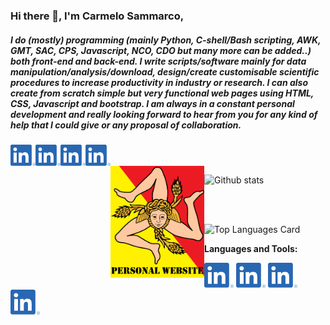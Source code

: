 ### Hi there 👋, I'm Carmelo Sammarco,

##### I do (mostly) programming (mainly Python, C-shell/Bash scripting, AWK, GMT, SAC, CPS, Javascript, NCO, CDO but many more can be added..) both front-end and back-end. I write scripts/software mainly for data manipulation/analysis/download, design/create customisable scientific procedures to  increase productivity in industry or research. I can also create from scratch simple but very functional web pages using HTML, CSS, Javascript and bootstrap. I am always in a constant personal development and really looking forward to hear from you for any kind of help that I could give or any proposal of collaboration.

<a href="https://www.linkedin.com/public-profile/settings?trk=d_flagship3_profile_self_view_public_profile">
  <img align="left" alt="Carmelo Sammarco | Linked-in" width="40px" src="https://github.com/carmelosammarco/carmelosammarco/blob/master/Assets/linkedin.png"/>
</a>

<a href="https://www.linkedin.com/public-profile/settings?trk=d_flagship3_profile_self_view_public_profile">
  <img align="left" alt="Carmelo Sammarco | Linked-in" width="40px" src="https://github.com/carmelosammarco/carmelosammarco/blob/master/Assets/linkedin.png"/>
</a>

<a href="https://www.linkedin.com/public-profile/settings?trk=d_flagship3_profile_self_view_public_profile">
  <img align="left" alt="Carmelo Sammarco | Linked-in" width="40px" src="https://github.com/carmelosammarco/carmelosammarco/blob/master/Assets/linkedin.png"/>
</a>

<a href="https://www.linkedin.com/public-profile/settings?trk=d_flagship3_profile_self_view_public_profile">
  <img align="left" alt="Carmelo Sammarco | Linked-in" width="40px" src="https://github.com/carmelosammarco/carmelosammarco/blob/master/Assets/linkedin.png"/>
</a>

<br />
<br />

<a href="https://carmelosammarco.com">
  <img align="left" alt="Carmelo Sammarco | Sicilian4ever" width="150px" src="https://github.com/carmelosammarco/carmelosammarco/blob/master/Assets/website.png"/>
</a>

![Github stats](https://github-readme-stats.vercel.app/api?username=carmelosammarco&theme=default&show_icons=true&count_private=true)

<br />
<br />

![Top Languages Card](https://github-readme-stats.vercel.app/api/top-langs/?username=carmelosammarco)



**Languages and Tools:**  

<code><img height="40" src="https://github.com/carmelosammarco/carmelosammarco/blob/master/Assets/linkedin.png"></code>
<code><img height="40" src="https://github.com/carmelosammarco/carmelosammarco/blob/master/Assets/linkedin.png"></code>
<code><img height="40" src="https://github.com/carmelosammarco/carmelosammarco/blob/master/Assets/linkedin.png"></code>
<code><img height="40" src="https://github.com/carmelosammarco/carmelosammarco/blob/master/Assets/linkedin.png"></code>
